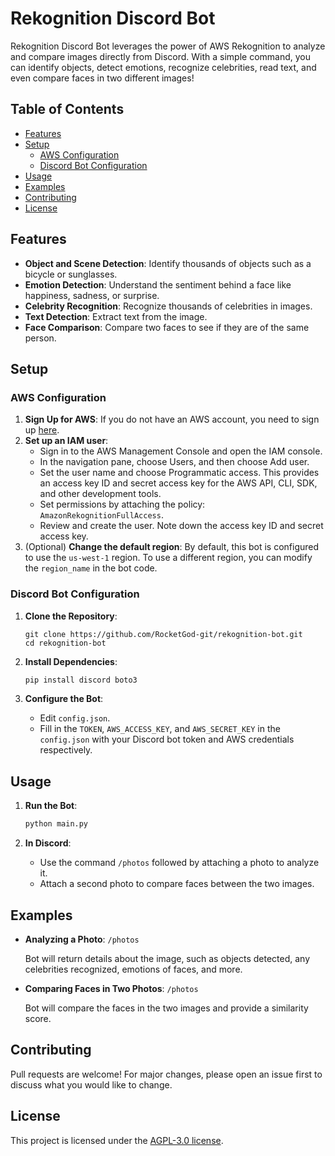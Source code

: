 # Rekognition Discord Bot

Rekognition Discord Bot leverages the power of AWS Rekognition to analyze and compare images directly from Discord. With a simple command, you can identify objects, detect emotions, recognize celebrities, read text, and even compare faces in two different images!

## Table of Contents
- [Features](#features)
- [Setup](#setup)
  - [AWS Configuration](#aws-configuration)
  - [Discord Bot Configuration](#discord-bot-configuration)
- [Usage](#usage)
- [Examples](#examples)
- [Contributing](#contributing)
- [License](#license)

## Features
- **Object and Scene Detection**: Identify thousands of objects such as a bicycle or sunglasses.
- **Emotion Detection**: Understand the sentiment behind a face like happiness, sadness, or surprise.
- **Celebrity Recognition**: Recognize thousands of celebrities in images.
- **Text Detection**: Extract text from the image.
- **Face Comparison**: Compare two faces to see if they are of the same person.

## Setup

### AWS Configuration

1. **Sign Up for AWS**: If you do not have an AWS account, you need to sign up [here](https://aws.amazon.com/).
2. **Set up an IAM user**:
   - Sign in to the AWS Management Console and open the IAM console.
   - In the navigation pane, choose Users, and then choose Add user.
   - Set the user name and choose Programmatic access. This provides an access key ID and secret access key for the AWS API, CLI, SDK, and other development tools.
   - Set permissions by attaching the policy: `AmazonRekognitionFullAccess`.
   - Review and create the user. Note down the access key ID and secret access key.
3. (Optional) **Change the default region**: By default, this bot is configured to use the `us-west-1` region. To use a different region, you can modify the `region_name` in the bot code.

### Discord Bot Configuration

1. **Clone the Repository**:
   ```
   git clone https://github.com/RocketGod-git/rekognition-bot.git
   cd rekognition-bot
   ```

2. **Install Dependencies**:
   ```bash
   pip install discord boto3
   ```

3. **Configure the Bot**:
   - Edit `config.json`.
   - Fill in the `TOKEN`, `AWS_ACCESS_KEY`, and `AWS_SECRET_KEY` in the `config.json` with your Discord bot token and AWS credentials respectively.

## Usage

1. **Run the Bot**:
   ```bash
   python main.py
   ```

2. **In Discord**:
   - Use the command `/photos` followed by attaching a photo to analyze it.
   - Attach a second photo to compare faces between the two images.

## Examples

- **Analyzing a Photo**:
   `/photos`
   
   
   Bot will return details about the image, such as objects detected, any celebrities recognized, emotions of faces, and more.

- **Comparing Faces in Two Photos**:
   `/photos`


   Bot will compare the faces in the two images and provide a similarity score.

## Contributing

Pull requests are welcome! For major changes, please open an issue first to discuss what you would like to change.

## License

This project is licensed under the [AGPL-3.0 license](https://github.com/RocketGod-git/rekognition-bot/blob/main/LICENSE).

